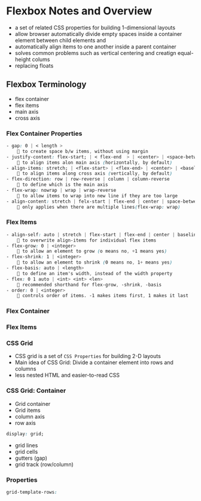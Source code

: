 # Flexbox Notes and Overview

- a set of related CSS properties for building 1-dimensional layouts
- allow browser automatically divide empty spaces inside a container element between child elements and
- automatically align items to one another inside a parent container
- solves common problems such as vertical centering and creatign equal-height colums
- replacing floats

## Flexbox Terminology

- flex container
- flex items
- main axis
- cross axis

### Flex Container Properties

```css
- gap: 0 | < length >
    🎲 to create space b/w items, without using margin
- justify-content: flex-start; | < flex-end  > | <center> | <space-between> | <space-around> | <space-evenly>
    🎲 to align items alon main axis (horizontally, by default)
- align-items: stretch; | <flex-start> | <flex-end> | <center> | <baseline>
    🎲 to align items along cross axis (vertically, by default)
- flex-direction: row | row-reverse | column | column-reverse
    🎲 to define which is the main axis
- flex-wrap: nowrap | wrap | wrap-reverse
    🎲 to allow items to wrap into new line if they are too large
- align-content: stretch | felx-start | flex-end | center | space-between | space-around
    🎲 only applies when there are multiple lines(flex-wrap: wrap)
```

### Flex Items

```css
- align-self: auto | stretch | flex-start | flex-end | center | baseline
    🎲 to overwrite align-items for individual flex items
- flex-grow: 0 | <integer>
    🎲 to allow an element to grow (o means no, +1 means yes)
- flex-shrink: 1 | <integer>
    🎲 to allow an element to shrink (0 means no, 1+ means yes)
- flex-basis: auto | <length>
    🎲 to define an item's width, instead of the width property
- flex: 0 1 auto | <int> <int> <len>
    🎲 recommended shorthand for flex-grow, -shrink, -basis
- order: 0 | <integer>
    🎲 controls order of items. -1 makes items first, 1 makes it last
```

### Flex Container

### Flex Items

### CSS Grid

- CSS grid is a set of `CSS Properties` for building 2-D layouts
- Main idea of CSS Grid: Divide a container element into rows and columns
- less nested HTML and easier-to-read CSS

### CSS Grid: Container

- Grid container
- Grid items
- column axis
- row axis

```css
display: grid;
```

- grid lines
- grid cells
- gutters (gap)
- grid track (row/column)

### Properties

```CSS
grid-template-rows:
```
